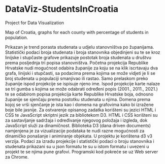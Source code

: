 # DataViz-StudentsInCroatia

Project for Data Visualization

Map of Croatia, graphs for each county with percentage of students in population.

Prikazan je trend porasta studenata u udjelu stanovništva po
županijama. Statistički podaci broja studenata i broja stanovnika objedinjeni su te se kroz
linijske i stupčaste grafove prikazuje postotak broja studenata u društvu prema posljednja tri
popisa stanovništva.
Početna projekcija Republike Hrvatske nudi mogućnost odabira županije za koju se na klik
iscrtavaju dva grafa, linijski i stupčasti, sa podacima prema kojima se može vidjeti je li se broj
studenata u populaciji smanjivao ili rastao. Samo prelaskom preko županije ispod projekcije se
ispisuje njeno ime.
Ispod projekcije karte nalaze se tri gumba s kojima se može odabrati određeni popis (2001.,
2011., 2021.) te se odabirom popisa projekcija karte Republike Hrvatske boja, odnosno županije
se sjenčaju prema postotku studenata u njima. Domena prema kojoj se vrši sjenčanje je ista kao
i domena na grafovima kako bi izražene boje bile jasnije. Za ostvarenje opisanog zadatka korišteni su jezici HTML i CSS te JavaScript skriptni jezik za
bibliotekom D3. HTML i CSS korišteni su za sastavljanje sadržaja i određivanje njegovog
položaja i izgleda, dok JavaScript služi za dinamičnost. Biblioteka D3 (dana driven documents)
namjenjena je za vizualizacije podataka te nudi razne mogućnosti za dinamičko ponašanje i
animiranje objekata. U projektu je korištena d3 v3 verzija.
Podaci za izradu projekcije i statistički podaci o broju stanovnika i studenata prikazani su u json
formatu te su u istom formatu i uvezeni u projekt te se njima pune grafovi.
Programski kod pokreće se uz Web server za Chrome.
